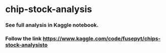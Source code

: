 # chip-stock-analysis

###  See full analysis in Kaggle notebook.
### Follow the link https://www.kaggle.com/code/fusepyt/chips-stock-analysisto 
